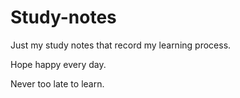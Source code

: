 # Study-notes
Just my study notes that record my learning process.

Hope happy every day.

Never too late to learn.
